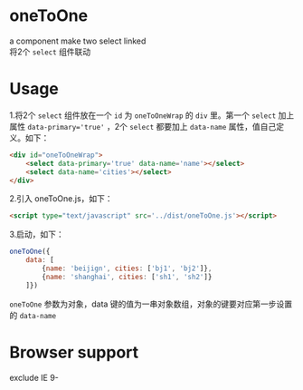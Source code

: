 # oneToOne
a component make two select linked  
将2个 `select` 组件联动  

# Usage
1.将2个 `select` 组件放在一个 `id` 为 `oneToOneWrap` 的 `div` 里。第一个 `select` 加上属性 `data-primary='true'` ，2个 `select` 都要加上 `data-name` 属性，值自己定义。如下：
```html
<div id="oneToOneWrap">
    <select data-primary='true' data-name='name'></select>
    <select data-name='cities'></select>
</div>
````

2.引入 oneToOne.js，如下：
```html
<script type="text/javascript" src='../dist/oneToOne.js'></script>
````

3.启动，如下：
```js
oneToOne({
    data: [
        {name: 'beijign', cities: ['bj1', 'bj2']}, 
        {name: 'shanghai', cities: ['sh1', 'sh2']}
    ]})
````
`oneToOne` 参数为对象，data 键的值为一串对象数组，对象的键要对应第一步设置的 `data-name`  

# Browser support
exclude IE 9-

